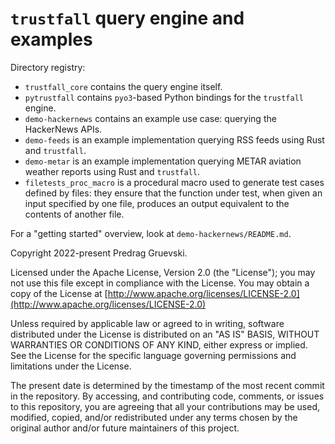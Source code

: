 # `trustfall` query engine and examples

Directory registry:
- `trustfall_core` contains the query engine itself.
- `pytrustfall` contains `pyo3`-based Python bindings for the `trustfall` engine.
- `demo-hackernews` contains an example use case: querying the HackerNews APIs.
- `demo-feeds` is an example implementation querying RSS feeds using Rust and `trustfall`.
- `demo-metar` is an example implementation querying METAR aviation weather reports using Rust
  and `trustfall`.
- `filetests_proc_macro` is a procedural macro used to generate test cases defined by files:
  they ensure that the function under test, when given an input specified by one file,
  produces an output equivalent to the contents of another file.

For a "getting started" overview, look at `demo-hackernews/README.md`.

Copyright 2022-present Predrag Gruevski.

Licensed under the Apache License, Version 2.0 (the "License");
you may not use this file except in compliance with the License.
You may obtain a copy of the License at
[http://www.apache.org/licenses/LICENSE-2.0](http://www.apache.org/licenses/LICENSE-2.0)

Unless required by applicable law or agreed to in writing, software
distributed under the License is distributed on an "AS IS" BASIS,
WITHOUT WARRANTIES OR CONDITIONS OF ANY KIND, either express or implied.
See the License for the specific language governing permissions and
limitations under the License.

The present date is determined by the timestamp of the most recent commit in the repository.
By accessing, and contributing code, comments, or issues to this repository,
you are agreeing that all your contributions may be used, modified, copied, and/or redistributed
under any terms chosen by the original author and/or future maintainers of this project.
